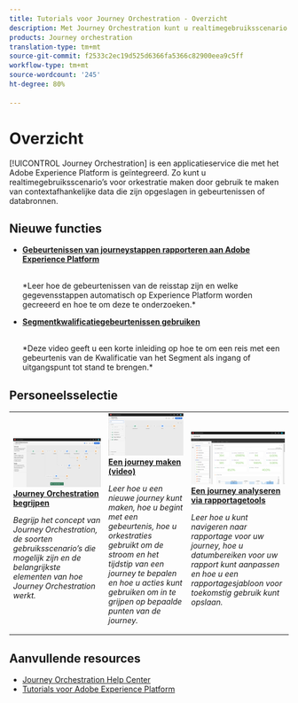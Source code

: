 ```yaml
---
title: Tutorials voor Journey Orchestration - Overzicht
description: Met Journey Orchestration kunt u realtimegebruiksscenario’s voor orkestratie maken door gebruik te maken van contextafhankelijke data die zijn opgeslagen in gebeurtenissen of databronnen
products: Journey orchestration
translation-type: tm+mt
source-git-commit: f2533c2ec19d525d6366fa5366c82900eea9c5ff
workflow-type: tm+mt
source-wordcount: '245'
ht-degree: 80%

---
```



# Overzicht

[!UICONTROL Journey Orchestration] is een applicatieservice die met het Adobe Experience Platform is geïntegreerd. Zo kunt u realtimegebruiksscenario’s voor orkestratie maken door gebruik te maken van contextafhankelijke data die zijn opgeslagen in gebeurtenissen of databronnen.

## Nieuwe functies

* **[Gebeurtenissen van journeystappen rapporteren aan Adobe Experience Platform](/help/how-to-find-help-with-journey-orchestration.md)**

   <br>
   *Leer hoe de gebeurtenissen van de reisstap zijn en welke gegevensstappen automatisch op Experience Platform worden gecreeerd en hoe te om deze te onderzoeken.*
* **[Segmentkwalificatiegebeurtenissen gebruiken](/help/using-segment-qualification-events.md)**

   <br>
   *Deze video geeft u een korte inleiding op hoe te om een reis met een gebeurtenis van de Kwalificatie van het Segment als ingang of uitgangspunt tot stand te brengen.*

## Personeelsselectie

<table>
<tr>
  <td>
    <a href="./understanding-journey-orchestration.md">
      <img alt="Journey Orchestration begrijpen" src="./assets/journey-orchestration-example.png"/>
    </a>
    <div>
      <a href="./understanding-journey-orchestration.md">
    <strong>Journey Orchestration begrijpen</strong>
    </a>
    </div>
    <p>
    <em>Begrijp het concept van Journey Orchestration, de soorten gebruiksscenario’s die mogelijk zijn en de belangrijkste elementen van hoe Journey Orchestration werkt.</em>
    <p>
  </td>
  <td>
    <a href="./create-a-journey.md">
        <img alt="Een journey maken (video)" src="./assets/journey34.png"/>
    </a>
    <div>
      <a href="./create-a-journey.md">
    <strong>Een journey maken (video)</strong>
    </a>
    </div>
    <p>
    <em>Leer hoe u een nieuwe journey kunt maken, hoe u begint met een gebeurtenis, hoe u orkestraties gebruikt om de stroom en het tijdstip van een journey te bepalen en hoe u acties kunt gebruiken om in te grijpen op bepaalde punten van de journey.</em>
    <p>
  </td>
  <td>
   <a href="./analyze-a-journey-via-reporting-tools.md">
      <img alt="Een journey analyseren via rapportagetools" src="./assets/dynamic_report_journey_8.png" />
    </a>
    <div>
      <a href="./analyze-a-journey-via-reporting-tools.md">
    <strong>Een journey analyseren via rapportagetools</strong>
    </a>
    </div>
    <p>
    <em>Leer hoe u kunt navigeren naar rapportage voor uw journey, hoe u datumbereiken voor uw rapport kunt aanpassen en hoe u een rapportagesjabloon voor toekomstig gebruik kunt opslaan. </em>
    <p>
  </td>
</tr>
</table>

## Aanvullende resources

* [Journey Orchestration Help Center](https://docs.adobe.com/content/help/nl-NL/journeys/using/journey-orchestration-home.html)
* [Tutorials voor Adobe Experience Platform](https://docs.adobe.com/content/help/en/platform-learn/tutorials/overview.html)


